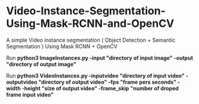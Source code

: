 # Video-Instance-Segmentation-Using-Mask-RCNN-and-OpenCV
A simple Video instance segmentation ( Object Detection + Semantic Segmentation ) Using Mask RCNN + OpenCV

Run **python3 ImageInstances.py -input "directory of input image" -output "directory of output image"**


Run **python3 VideoInstances.py -inputvideo "directory of input video" -outputvideo "directory of output video" -fps "frame pers seconds" -width -height "size of output video" -frame_skip "number of droped frame input video"**